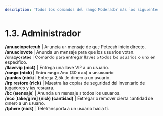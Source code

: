 ```yaml
---
description: 'Todos los comandos del rango Moderador más los siguientes:'
---
```


# 1.3. Administrador

**/anunciopetecuh** | Anuncia un mensaje de que Petecuh inicio directo.\
**/anunciovote** | Anuncia un mensaje para que los usuarios voten.\
**/crazycrates** | Comando para entregar llaves a todos los usuarios o uno en específico.\
**/llavevip (nick)** | Entrega una llave VIP a un usuario.\
**/rango (nick)** | Entra rango Arte (30 días) a un usuario. \
**/puntos (nick)** | Entrega 2,5k de dinero a un usuario. \
**/irp restore (nick)** | Muestra las copias de seguridad del inventario de jugadores y las restaura. \
**/bc (mensaje)** | Anuncia un mensaje a todos los usuarios.\
**/eco \[take/give] (nick) (cantidad)** | Entregar o remover cierta cantidad de dinero a un usuario.\
**/tphere (nick)** | Teletransporta a un usuario hacia tí.
